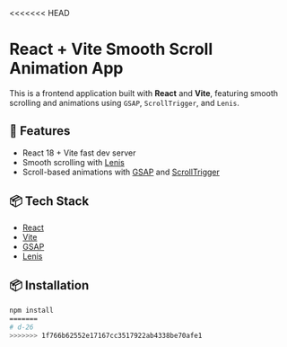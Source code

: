 <<<<<<< HEAD
# React + Vite Smooth Scroll Animation App

This is a frontend application built with **React** and **Vite**, featuring smooth scrolling and animations using `GSAP`, `ScrollTrigger`, and `Lenis`.

## 🚀 Features

- React 18 + Vite fast dev server
- Smooth scrolling with [Lenis](https://github.com/studio-freight/lenis)
- Scroll-based animations with [GSAP](https://greensock.com/gsap/) and [ScrollTrigger](https://greensock.com/scrolltrigger/)

## 📦 Tech Stack

- [React](https://reactjs.org/)
- [Vite](https://vitejs.dev/)
- [GSAP](https://greensock.com/gsap/)
- [Lenis](https://github.com/studio-freight/lenis)

## 📦 Installation

```bash
npm install
=======
# d-26
>>>>>>> 1f766b62552e17167cc3517922ab4338be70afe1
